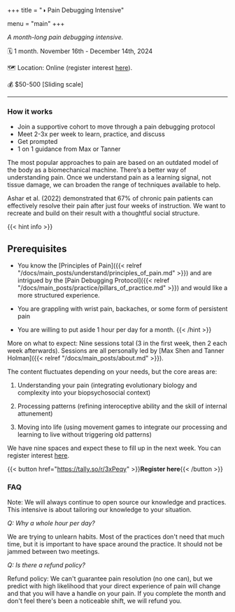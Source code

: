 +++
title = "◑ Pain Debugging Intensive"

menu = "main"
+++

<!-- different narratives for our course:
- Debugging a mind boggling codebase
- Hero's journey, defeating dragons, wise guide, returning changed
- Climbing a mountain
- Video game; things don't light up as clearly
Hardware vs software problem
 -->

*A month-long pain debugging intensive.*

🗓 1 month. November 16th - December 14th, 2024

🗺 Location: Online (register interest [here](https://tally.so/r/3xPeqy)). 

💰 $50-500 [Sliding scale]

---


### How it works

- Join a supportive cohort to move through a pain debugging protocol 
- Meet 2-3x per week to learn, practice, and discuss
- Get prompted
- 1 on 1 guidance from Max or Tanner


The most popular approaches to pain are based on an outdated model of the body as a biomechanical machine. There’s a better way of understanding pain. Once we understand pain as a learning signal, not tissue damage, we can broaden the range of techniques available to help.

Ashar et al. (2022) demonstrated that 67% of chronic pain patients can effectively resolve their pain after just four weeks of instruction. We want to recreate and build on their result with a thoughtful social structure. 


{{< hint info >}}
## **Prerequisites**

- You know the [Principles of Pain]({{< relref "/docs/main_posts/understand/principles_of_pain.md" >}}) and are intrigued by the [Pain Debugging Protocol]({{< relref "/docs/main_posts/practice/pillars_of_practice.md" >}}) and would like a more structured experience. 

- You are grappling with wrist pain, backaches, or some form of persistent pain

- You are willing to put aside 1 hour per day for a month.
{{< /hint >}}


More on what to expect:
Nine sessions total (3 in the first week, then 2 each week afterwards). Sessions are all personally led by [Max Shen and Tanner Holman]({{< relref "/docs/main_posts/about.md" >}}). 

The content fluctuates depending on your needs, but the core areas are:

1. Understanding your pain (integrating evolutionary biology and complexity into your biopsychosocial context)

2. Processing patterns (refining interoceptive ability and the skill of internal attunement)

3. Moving into life (using movement games to integrate our processing and learning to live without triggering old patterns)

We have nine spaces and expect these to fill up in the next week. You can register interest [here](https://tally.so/r/3xPeqy).


{{< button href="https://tally.so/r/3xPeqy" >}}**Register here**{{< /button >}}

### FAQ

Note: We will always continue to open source our knowledge and practices. This intensive is about tailoring our knowledge to your situation.

*Q: Why a whole hour per day?*

We are trying to unlearn habits. Most of the practices don't need that much time, but it is important to have space around the practice. It should not be jammed between two meetings.

*Q: Is there a refund policy?*

Refund policy: We can't guarantee pain resolution (no one can), but we predict with high likelihood that your direct experience of pain will change and that you will have a handle on your pain. If you complete the month and don't feel there's been a noticeable shift, we will refund you.

